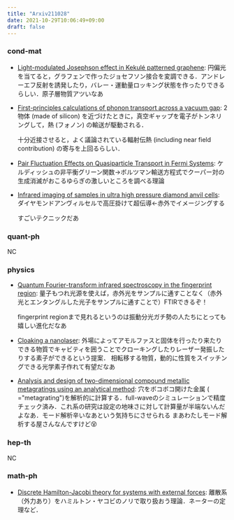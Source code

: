 ```yaml
---
title: "Arxiv211028"
date: 2021-10-29T10:06:49+09:00
draft: false
---
```


### cond-mat
- [Light-modulated Josephson effect in Kekulé patterned graphene](https://arxiv.org/abs/2110.14190):
  円偏光を当てると，グラフェンで作ったジョセフソン接合を変調できる．アンドレーエフ反射を誘発したり，バレー・運動量ロッキング状態を作ったりできるらしい．原子層物質アツいなあ


- [First-principles calculations of phonon transport across a vacuum gap](https://arxiv.org/abs/2110.14050):
  2物体 (made of silicon) を近づけたときに，真空ギャップを電子がトンネリングして，熱 (フォノン) の輸送が駆動される．

  十分近接させると，よく議論されている輻射伝熱 (including near field contribution) の寄与を上回るらしい．


- [Pair Fluctuation Effects on Quasiparticle Transport in Fermi Systems](https://arxiv.org/abs/2110.14073):
  ケルディッシュの非平衡グリーン関数→ボルツマン輸送方程式でクーパー対の生成消滅がおこるゆらぎの激しいところを調べる理論


- [Infrared imaging of samples in ultra high pressure diamond anvil cells](https://arxiv.org/abs/2110.14016):
  ダイヤモンドアンヴィルセルで高圧掛けて超伝導←赤外でイメージングする

  すごいテクニックだあ


### quant-ph
NC

### physics
- [Quantum Fourier-transform infrared spectroscopy in the fingerprint region](https://arxiv.org/abs/2110.14247):
  量子もつれ光源を使えば，赤外光をサンプルに通すことなく（赤外光とエンタングルした光子をサンプルに通すことで）FTIRできるぞ！

  fingerprint regionまで見れるというのは振動分光ガチ勢の人たちにとっても嬉しい進化だなあ


- [Cloaking a nanolaser](https://arxiv.org/abs/2110.14077):
  外場によってアモルファスと固体を行ったり来たりできる物質でキャビティを囲うことでクローキングしたりレーザー発振したりする素子ができるという提案．
  相転移する物質，動的に性質をスイッチングできる光学素子作れて有望だなあ


- [Analysis and design of two-dimensional compound metallic metagratings using an analytical method](https://arxiv.org/abs/2110.13912):
  穴をボコボコ開けた金属 ( ="metagrating")を解析的に計算する．full-waveのシミュレーションで精度チェック済み．これ系の研究は設定の地味さに対して計算量が半端ないんだよなあ．モード解析辛いなあという気持ちにさせられる
  まあわたしモード解析する屋さんなんですけど😵


### hep-th
NC


### math-ph
- [Discrete Hamilton-Jacobi theory for systems with external forces](https://arxiv.org/abs/2110.14431):
  離散系（外力あり）をハミルトン・ヤコビのノリで取り扱おう理論．ネーターの定理など．
